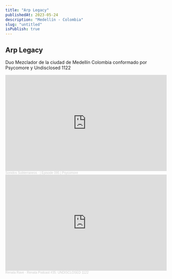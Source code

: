 ```yaml
---
title: "Arp Legacy"
publishedAt: 2023-05-24
description: "Medellín - Colombia"
slug: "untitled"
isPublish: true
---
```


## Arp Legacy 

Duo Mezclador de la ciudad de Medellín Colombia conformado por  Psycomore y Undisclosed 1122


<iframe width="100%" height="300" scrolling="no" frameborder="no" allow="autoplay" src="https://w.soundcloud.com/player/?url=https%3A//api.soundcloud.com/tracks/1122869404&color=%23ff5500&auto_play=false&hide_related=false&show_comments=true&show_user=true&show_reposts=false&show_teaser=true&visual=true"></iframe><div style="font-size: 10px; color: #cccccc;line-break: anywhere;word-break: normal;overflow: hidden;white-space: nowrap;text-overflow: ellipsis; font-family: Interstate,Lucida Grande,Lucida Sans Unicode,Lucida Sans,Garuda,Verdana,Tahoma,sans-serif;font-weight: 100;"><a href="https://soundcloud.com/ssubterraneos" title="Sonidos Subterraneos" target="_blank" style="color: #cccccc; text-decoration: none;">Sonidos Subterraneos</a> · <a href="https://soundcloud.com/ssubterraneos/episode-095-psycomore" title="| Episode 095 | Psycomore" target="_blank" style="color: #cccccc; text-decoration: none;">| Episode 095 | Psycomore</a></div>


<iframe width="100%" height="300" scrolling="no" frameborder="no" allow="autoplay" src="https://w.soundcloud.com/player/?url=https%3A//api.soundcloud.com/tracks/1190581909&color=%23ff5500&auto_play=false&hide_related=false&show_comments=true&show_user=true&show_reposts=false&show_teaser=true&visual=true"></iframe><div style="font-size: 10px; color: #cccccc;line-break: anywhere;word-break: normal;overflow: hidden;white-space: nowrap;text-overflow: ellipsis; font-family: Interstate,Lucida Grande,Lucida Sans Unicode,Lucida Sans,Garuda,Verdana,Tahoma,sans-serif;font-weight: 100;"><a href="https://soundcloud.com/rntrave" title="Renata Rave" target="_blank" style="color: #cccccc; text-decoration: none;">Renata Rave</a> · <a href="https://soundcloud.com/rntrave/renata-podcast-35-undisclosed-1122" title="Renata Podcast #35: UNDISCLOSED 1122" target="_blank" style="color: #cccccc; text-decoration: none;">Renata Podcast #35: UNDISCLOSED 1122</a></div>


